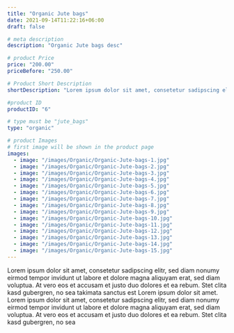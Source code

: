 ```yaml
---
title: "Organic Jute bags"
date: 2021-09-14T11:22:16+06:00
draft: false

# meta description
description: "Organic Jute bags desc"

# product Price
price: "200.00"
priceBefore: "250.00"

# Product Short Description
shortDescription: "Lorem ipsum dolor sit amet, consetetur sadipscing elitr, sed diam nonumy eirmod tempor invidunt ut"

#product ID
productID: "6"

# type must be "jute_bags"
type: "organic"

# product Images
# first image will be shown in the product page
images:
  - image: "/images/Organic/Organic-Jute-bags-1.jpg"
  - image: "/images/Organic/Organic-Jute-bags-2.jpg"
  - image: "/images/Organic/Organic-Jute-bags-3.jpg"
  - image: "/images/Organic/Organic-Jute-bags-4.jpg"
  - image: "/images/Organic/Organic-Jute-bags-5.jpg"
  - image: "/images/Organic/Organic-Jute-bags-6.jpg"
  - image: "/images/Organic/Organic-Jute-bags-7.jpg"
  - image: "/images/Organic/Organic-Jute-bags-8.jpg"
  - image: "/images/Organic/Organic-Jute-bags-9.jpg"
  - image: "/images/Organic/Organic-Jute-bags-10.jpg"
  - image: "/images/Organic/Organic-Jute-bags-11.jpg"
  - image: "/images/Organic/Organic-Jute-bags-12.jpg"
  - image: "/images/Organic/Organic-Jute-bags-13.jpg"
  - image: "/images/Organic/Organic-Jute-bags-14.jpg"
  - image: "/images/Organic/Organic-Jute-bags-15.jpg"
---
```


Lorem ipsum dolor sit amet, consetetur sadipscing elitr, sed diam nonumy eirmod tempor invidunt ut labore et dolore magna aliquyam erat, sed diam voluptua. At vero eos et accusam et justo duo dolores et ea rebum. Stet clita kasd gubergren, no sea takimata sanctus est Lorem ipsum dolor sit amet. Lorem ipsum dolor sit amet, consetetur sadipscing elitr, sed diam nonumy eirmod tempor invidunt ut labore et dolore magna aliquyam erat, sed diam voluptua. At vero eos et accusam et justo duo dolores et ea rebum. Stet clita kasd gubergren, no sea

